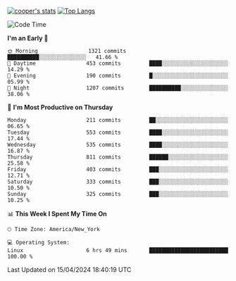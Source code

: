 [![cooper's stats](https://github-readme-stats-l2ak-km2n59e3j-coopjzs-projects.vercel.app/api?username=coopjz&count_private=true)](https://github.com/coopjz/github-readme-stats)
[![Top Langs](https://github-readme-stats-l2ak-km2n59e3j-coopjzs-projects.vercel.app/api/top-langs/?username=coopjz&count_private=true&langs_count=8&layout=compact&&hide=C)](https://github.com/coopjz/github-readme-stats)
<!--START_SECTION:waka-->
![Code Time](http://img.shields.io/badge/Code%20Time-27%20hrs-blue)

**I'm an Early 🐤** 

```text
🌞 Morning                1321 commits        ██████████░░░░░░░░░░░░░░░   41.66 % 
🌆 Daytime                453 commits         ████░░░░░░░░░░░░░░░░░░░░░   14.29 % 
🌃 Evening                190 commits         █░░░░░░░░░░░░░░░░░░░░░░░░   05.99 % 
🌙 Night                  1207 commits        ██████████░░░░░░░░░░░░░░░   38.06 % 
```
📅 **I'm Most Productive on Thursday** 

```text
Monday                   211 commits         ██░░░░░░░░░░░░░░░░░░░░░░░   06.65 % 
Tuesday                  553 commits         ████░░░░░░░░░░░░░░░░░░░░░   17.44 % 
Wednesday                535 commits         ████░░░░░░░░░░░░░░░░░░░░░   16.87 % 
Thursday                 811 commits         ██████░░░░░░░░░░░░░░░░░░░   25.58 % 
Friday                   403 commits         ███░░░░░░░░░░░░░░░░░░░░░░   12.71 % 
Saturday                 333 commits         ███░░░░░░░░░░░░░░░░░░░░░░   10.50 % 
Sunday                   325 commits         ███░░░░░░░░░░░░░░░░░░░░░░   10.25 % 
```


📊 **This Week I Spent My Time On** 

```text
🕑︎ Time Zone: America/New_York

💻 Operating System: 
Linux                    6 hrs 49 mins       █████████████████████████   100.00 % 
```


 Last Updated on 15/04/2024 18:40:19 UTC
<!--END_SECTION:waka-->
